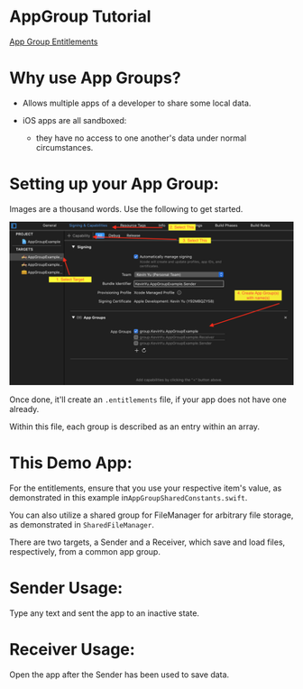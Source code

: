 #  AppGroup Tutorial

[App Group Entitlements](https://developer.apple.com/documentation/bundleresources/entitlements/com_apple_security_application-groups)

# Why use App Groups?

* Allows multiple apps of a developer to share some local data.

* iOS apps are all sandboxed:
    * they have no access to one another's data under normal circumstances.


# Setting up your App Group:

Images are a thousand words. Use the following to get started.

![image](app_group_directions.png)

Once done, it'll create an `.entitlements` file, if your app does not have one already.

Within this file, each group is described as an entry within an array.


# This Demo App:

For the entitlements, ensure that you use your respective item's value, as demonstrated in this example in`AppGroupSharedConstants.swift`.

You can also utilize a shared group for FileManager for arbitrary file storage, as demonstrated in `SharedFileManager`.

There are two targets, a Sender and a Receiver, which save and load files, respectively, from a common app group.


# Sender Usage:

Type any text and sent the app to an inactive state.


# Receiver Usage:

Open the app after the Sender has been used to save data.
